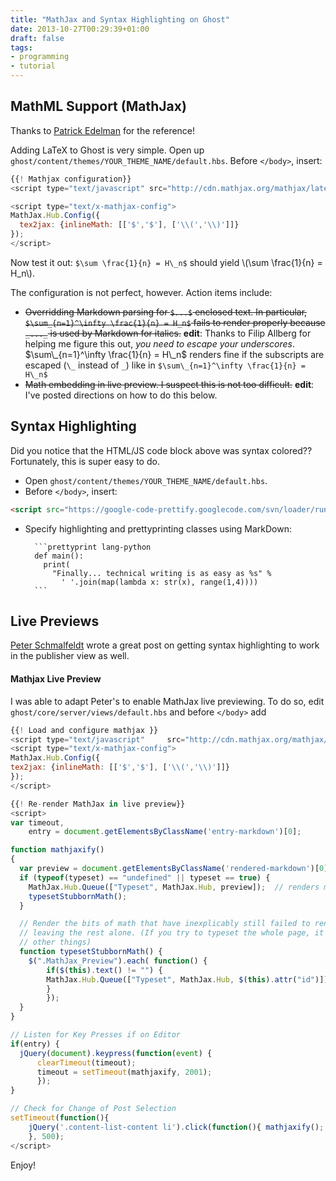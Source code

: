 ```yaml
---
title: "MathJax and Syntax Highlighting on Ghost"
date: 2013-10-27T00:29:39+01:00
draft: false
tags:
- programming
- tutorial
---
```


## MathML Support (MathJax)
Thanks to [Patrick Edelman](http://www.patrickedelman.com/latex-ghost/) for the reference!

Adding LaTeX to Ghost is very simple. Open up `ghost/content/themes/YOUR_THEME_NAME/default.hbs`. Before `</body>`, insert:

```js
{{! Mathjax configuration}}
<script type="text/javascript" src="http://cdn.mathjax.org/mathjax/latest/MathJax.js?config=TeX-AMS-MML_HTMLorMML"></script>

<script type="text/x-mathjax-config">
MathJax.Hub.Config({
  tex2jax: {inlineMath: [['$','$'], ['\\(','\\)']]}
});
</script>
```

Now test it out: `$\sum \frac{1}{n} = H\_n$` should yield \\(\sum \frac{1}{n} = H\_n\\).

The configuration is not perfect, however. Action items include:

  - <s>Overridding Markdown parsing for `$...$` enclosed text. In particular, `$\sum_{n=1}^\infty \frac{1}{n} = H_n$` fails to render properly because `_..._` is used by Markdown for italics.</s> **edit**: Thanks to Filip Allberg for helping me figure this out, _you need to escape your underscores_. $\sum\_{n=1}^\infty \frac{1}{n} = H\_n$ renders fine if the subscripts are escaped (`\_` instead of `_`) like in `$\sum\_{n=1}^\infty \frac{1}{n} = H\_n$`
  - <s>Math embedding in live preview. I suspect this is not too difficult.</s> **edit**: I've posted directions on how to do this below.

## Syntax Highlighting
  Did you notice that the HTML/JS code block above was syntax colored?? Fortunately, this is super easy to do.

- Open `ghost/content/themes/YOUR_THEME_NAME/default.hbs`.
- Before `</body>`, insert:
```html
<script src="https://google-code-prettify.googlecode.com/svn/loader/run_prettify.js"></script>
```
- Specify highlighting and prettyprinting classes using MarkDown:

        ```prettyprint lang-python
        def main():
          print(
            "Finally... technical writing is as easy as %s" %
              ' '.join(map(lambda x: str(x), range(1,4))))
        ```

## Live Previews
[Peter Schmalfeldt](http://blog.peterschmalfeldt.com/adding-syntax-highlighting-to-ghost/) wrote a great post on getting syntax highlighting to work in the publisher view as well.

#### Mathjax Live Preview
I was able to adapt Peter's to enable MathJax live previewing. To do so, edit `ghost/core/server/views/default.hbs` and before `</body>` add

```javascript
{{! Load and configure mathjax }}
<script type="text/javascript"     src="http://cdn.mathjax.org/mathjax/latest/MathJax.js?config=TeX-AMS-MML_HTMLorMML"></script>
<script type="text/x-mathjax-config">
MathJax.Hub.Config({
tex2jax: {inlineMath: [['$','$'], ['\\(','\\)']]}
});
</script>

{{! Re-render MathJax in live preview}}
<script>
var timeout,
    entry = document.getElementsByClassName('entry-markdown')[0];

function mathjaxify()
{
  var preview = document.getElementsByClassName('rendered-markdown')[0];
  if (typeof(typeset) == "undefined" || typeset == true) {
    MathJax.Hub.Queue(["Typeset", MathJax.Hub, preview]);  // renders mathjax if 'typeset' is true (or undefined)
    typesetStubbornMath();
  }

  // Render the bits of math that have inexplicably still failed to render, while
  // leaving the rest alone. (If you try to typeset the whole page, it will break
  // other things)
  function typesetStubbornMath() {
    $(".MathJax_Preview").each( function() {
        if($(this).text() != "") {
        MathJax.Hub.Queue(["Typeset", MathJax.Hub, $(this).attr("id")]);
        }
        });
  }
}

// Listen for Key Presses if on Editor
if(entry) {
  jQuery(document).keypress(function(event) {
      clearTimeout(timeout);
      timeout = setTimeout(mathjaxify, 2001);
      });
}

// Check for Change of Post Selection
setTimeout(function(){
    jQuery('.content-list-content li').click(function(){ mathjaxify(); });
    }, 500);
</script>
```

Enjoy!

